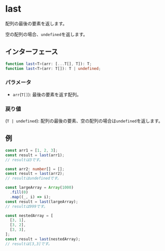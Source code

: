 # last

配列の最後の要素を返します。

空の配列の場合、`undefined`を返します。

## インターフェース

```typescript
function last<T>(arr: [...T[], T]): T;
function last<T>(arr: T[]): T | undefined;
```

### パラメータ

- `arr`(`T[]`): 最後の要素を返す配列。

### 戻り値

(`T | undefined`): 配列の最後の要素、空の配列の場合は`undefined`を返します。

## 例

```typescript
const arr1 = [1, 2, 3];
const result = last(arr1);
// resultは3です。

const arr2: number[] = [];
const result = last(arr2);
// resultはundefinedです。

const largeArray = Array(1000)
  .fill(0)
  .map((_, i) => i);
const result = last(largeArray);
// resultは999です。

const nestedArray = [
  [3, 1],
  [3, 2],
  [3, 3],
];
const result = last(nestedArray);
// resultは[3,3]です。
```
